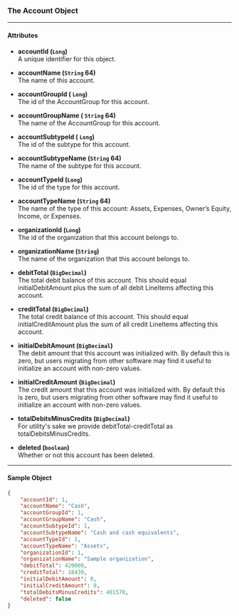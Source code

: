 ### The Account Object
___
#### Attributes
- **accountId (`Long`)**<br/>
A unique identifier for this object. 

- **accountName (`String` 64)**<br/>
The name of this account.

- **accountGroupId ( `Long`)**<br/>
The id of the AccountGroup for this account.

- **accountGroupName ( `String` 64)**<br/>
The name of the AccountGroup for this account.

- **accountSubtypeId ( `Long`)**<br/>
The id of the subtype for this account.

- **accountSubtypeName (`String` 64)**<br/>
The name of the subtype for this account.

- **accountTypeId (`Long`)**<br/>
The id of the type for this account.

- **accountTypeName (`String` 64)**<br/>
The name of the type of this account: Assets, Expenses, Owner’s Equity, Income, or Expenses.

- **organizationId (`Long`)** <br/>
The id of the organization that this account belongs to.

- **organizationName (`String`)** <br/>
The name of the organization that this account belongs to.

- **debitTotal (`BigDecimal`)** <br/>
The total debit balance of this account. This should equal initialDebitAmount plus the sum of all debit LineItems affecting this account.

- **creditTotal (`BigDecimal`)** <br/>
The total credit balance of this account. This should equal initialCreditAmount plus the sum of all credit LineItems affecting this account.

- **initialDebitAmount (`BigDecimal`)** <br/>
The debit amount that this account was initialized with. By default this is zero, but users migrating from other software may find it useful to initialize an account with non-zero values.

- **initialCreditAmount (`BigDecimal`)** <br/>
The credit amount that this account was initialized with. By default this is zero, but users migrating from other software may find it useful to initialize an account with non-zero values.

- **totalDebitsMinusCredits (`BigDecimal`)** <br/>
For utility's sake we provide debitTotal-creditTotal as totalDebitsMinusCredits.

- **deleted (`boolean`)** <br/>
Whether or not this account has been deleted.
___
#### Sample Object
```json
{
    "accountId": 1,
    "accountName": "Cash",
    "accountGroupId": 1,
    "accountGroupName": "Cash",
    "accountSubtypeId": 1,
    "accountSubtypeName": "Cash and cash equivalents",
    "accountTypeId": 1,
    "accountTypeName": "Assets",
    "organizationId": 1,
    "organizationName": "Sample organization",
    "debitTotal": 420000,
    "creditTotal": 18430,
    "initialDebitAmount": 0,
    "initialCreditAmount": 0,
    "totalDebitsMinusCredits": 401570,
    "deleted": false
}
```
